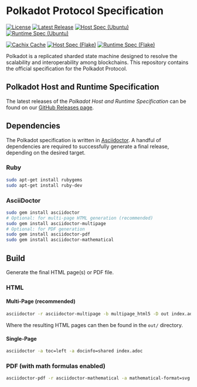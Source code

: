 # Polkadot Protocol Specification

[![License](https://img.shields.io/github/license/w3f/polkadot-spec.svg)](https://github.com/w3f/polkadot-spec/blob/main/LICENSE)
[![Latest Release](https://img.shields.io/github/release/w3f/polkadot-spec.svg)](https://github.com/w3f/polkadot-spec/releases/latest)
[![Host Spec (Ubuntu)](https://github.com/w3f/polkadot-spec/actions/workflows/host-spec.deb.yml/badge.svg)](https://github.com/w3f/polkadot-spec/actions/workflows/host-spec.deb.yml)
[![Runtime Spec (Ubuntu)](https://github.com/w3f/polkadot-spec/actions/workflows/runtime-spec.deb.yml/badge.svg)](https://github.com/w3f/polkadot-spec/actions/workflows/runtime-spec.deb.yml)

[![Cachix Cache](https://img.shields.io/badge/cachix-w3fpkgs-blue.svg)](https://w3fpkgs.cachix.org)
[![Host Spec (Flake)](https://github.com/w3f/polkadot-spec/actions/workflows/host-spec.nix.yml/badge.svg)](https://github.com/w3f/polkadot-spec/actions/workflows/host-spec.nix.yml)
[![Runtime Spec (Flake)](https://github.com/w3f/polkadot-spec/actions/workflows/runtime-spec.nix.yml/badge.svg)](https://github.com/w3f/polkadot-spec/actions/workflows/runtime-spec.nix.yml)

Polkadot is a replicated sharded state machine designed to resolve the scalability and interoperability among blockchains. This repository contains the official specification for the Polkadot Protocol.
 
## Polkadot Host and Runtime Specification

The latest releases of the *Polkadot Host and Runtime Specification* can be found on our [GitHub Releases page](https://github.com/w3f/polkadot-spec/releases).

## Dependencies

The Polkadot specification is written in [Asciidoctor](https://asciidoctor.org/).
A handful of dependencies are required to successfully generate a final release,
depending on the desired target.

### Ruby

```bash
sudo apt-get install rubygems
sudo apt-get install ruby-dev
```

### AsciiDoctor

```bash
sudo gem install asciidoctor
# Optional: for multi-page HTML generation (recommended)
sudo gem install asciidoctor-multipage
# Optional: for PDF generation
sudo gem install asciidoctor-pdf
sudo gem install asciidoctor-mathematical
```

## Build

Generate the final HTML page(s) or PDF file.

### HTML

#### Multi-Page (recommended)

```bash
asciidoctor -r asciidoctor-multipage -b multipage_html5 -D out index.adoc
```

Where the resulting HTML pages can then be found in the `out/` directory.

#### Single-Page

```bash
asciidoctor -a toc=left -a docinfo=shared index.adoc
```

### PDF (with math formulas enabled)

```bash
asciidoctor-pdf -r asciidoctor-mathematical -a mathematical-format=svg index.adoc
````
